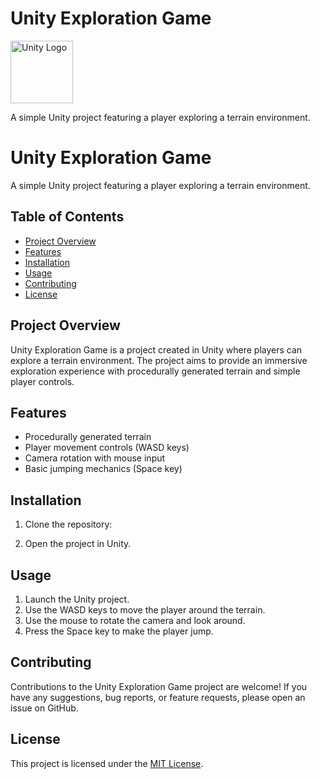 # Unity Exploration Game

<!-- Add Unity logo image -->
<img src="C:\Users\amana\Downloads\unityE.jpg" alt="Unity Logo" width="100">

A simple Unity project featuring a player exploring a terrain environment.



# Unity Exploration Game

A simple Unity project featuring a player exploring a terrain environment.

## Table of Contents

- [Project Overview](#project-overview)
- [Features](#features)
- [Installation](#installation)
- [Usage](#usage)
- [Contributing](#contributing)
- [License](#license)

## Project Overview

Unity Exploration Game is a project created in Unity where players can explore a terrain environment. The project aims to provide an immersive exploration experience with procedurally generated terrain and simple player controls.

## Features

- Procedurally generated terrain
- Player movement controls (WASD keys)
- Camera rotation with mouse input
- Basic jumping mechanics (Space key)

## Installation

1. Clone the repository:

2. Open the project in Unity.

## Usage

1. Launch the Unity project.
2. Use the WASD keys to move the player around the terrain.
3. Use the mouse to rotate the camera and look around.
4. Press the Space key to make the player jump.

## Contributing

Contributions to the Unity Exploration Game project are welcome! If you have any suggestions, bug reports, or feature requests, please open an issue on GitHub.

## License

This project is licensed under the [MIT License](https://opensource.org/licenses/MIT).

